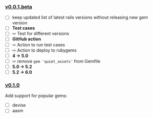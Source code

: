 ### [v0.0.1.beta](https://github.com/deepakmahakale/upgrader/milestone/1)
- [ ] keep updated list of latest rails versions without releasing new gem version
- [ ] **Test cases**
- [ ] ⇨ Test for different versions
- [ ] **GitHub action**
- [ ] ⇨ Action to run test cases
- [ ] ⇨ Action to deploy to rubygems
- [ ] **4 -> 5.0**
- [ ] ⇨ remove `gem 'quiet_assets'` from Gemfile
- [ ] **5.0 -> 5.2**
- [ ] **5.2 -> 6.0**

### [v0.1.0](https://github.com/deepakmahakale/upgrader/milestone/3)
Add support for popular gems:
- [ ] devise
- [ ] aasm
